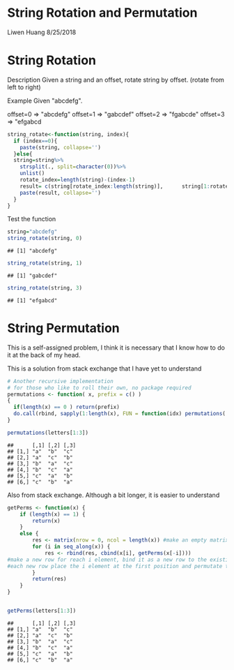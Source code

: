 String Rotation and Permutation
================
Liwen Huang
8/25/2018

String Rotation
===============

Description Given a string and an offset, rotate string by offset. (rotate from left to right)

Example Given "abcdefg".

offset=0 =&gt; "abcdefg" offset=1 =&gt; "gabcdef" offset=2 =&gt; "fgabcde" offset=3 =&gt; "efgabcd

``` r
string_rotate<-function(string, index){
  if (index==0){
    paste(string, collapse='')
  }else{
  string=string%>%
    strsplit(., split=character(0))%>%
    unlist()
    rotate_index=length(string)-(index-1)
    result= c(string[rotate_index:length(string)],      string[1:rotate_index-1])
    paste(result, collapse='')
  }   
}
```

Test the function

``` r
string="abcdefg"
string_rotate(string, 0)
```

    ## [1] "abcdefg"

``` r
string_rotate(string, 1)
```

    ## [1] "gabcdef"

``` r
string_rotate(string, 3)
```

    ## [1] "efgabcd"

String Permutation
==================

This is a self-assigned problem, I think it is necessary that I know how to do it at the back of my head.

This is a solution from stack exchange that I have yet to understand

``` r
# Another recursive implementation    
# for those who like to roll their own, no package required 
permutations <- function( x, prefix = c() )
{
  if(length(x) == 0 ) return(prefix)
  do.call(rbind, sapply(1:length(x), FUN = function(idx) permutations( x[-idx], c( prefix, x[idx])), simplify = FALSE))
}

permutations(letters[1:3])
```

    ##      [,1] [,2] [,3]
    ## [1,] "a"  "b"  "c" 
    ## [2,] "a"  "c"  "b" 
    ## [3,] "b"  "a"  "c" 
    ## [4,] "b"  "c"  "a" 
    ## [5,] "c"  "a"  "b" 
    ## [6,] "c"  "b"  "a"

Also from stack exchange. Although a bit longer, it is easier to understand

``` r
getPerms <- function(x) {
    if (length(x) == 1) {
        return(x)
    }
    else {
        res <- matrix(nrow = 0, ncol = length(x)) #make an empty matrix with length of the object to be permutated
        for (i in seq_along(x)) {
            res <- rbind(res, cbind(x[i], getPerms(x[-i]))) 
#make a new row for reach i element, bind it as a new row to the existing matrix#
#each new row place the i element at the first position and permutate the rest without it#
        }
        return(res)
    }
}


getPerms(letters[1:3])
```

    ##      [,1] [,2] [,3]
    ## [1,] "a"  "b"  "c" 
    ## [2,] "a"  "c"  "b" 
    ## [3,] "b"  "a"  "c" 
    ## [4,] "b"  "c"  "a" 
    ## [5,] "c"  "a"  "b" 
    ## [6,] "c"  "b"  "a"
